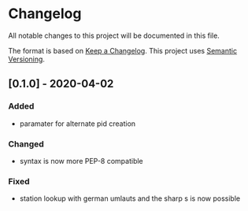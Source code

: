 # Changelog
All notable changes to this project will be documented in this file.

The format is based on [Keep a Changelog](https://keepachangelog.com/en/1.0.0/).
This project uses [Semantic Versioning](https://semver.org/spec/v2.0.0.html).


## [0.1.0] - 2020-04-02

### Added
- paramater for alternate pid creation 

### Changed
- syntax is now more PEP-8 compatible 

### Fixed
- station lookup with german umlauts and the sharp s is now possible
